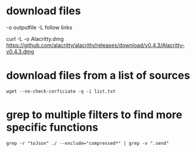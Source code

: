 # download files

-o outputfile
-L follow links

curl -L -o Alacritty.dmg https://github.com/alacritty/alacritty/releases/download/v0.4.3/Alacritty-v0.4.3.dmg

# download files from a list of sources

`wget --no-check-cerficiate -q -i list.txt`

# grep to multiple filters to find more specific functions

`grep -r "toJson" ./ --exclude="compressed*" | grep -v ".send"`

